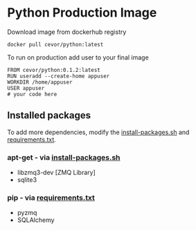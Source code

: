 # Python Production Image

Download image from dockerhub registry
```
docker pull cevor/python:latest
```

To run on production add user to your final image
```
FROM cevor/python:0.1.2:latest
RUN useradd --create-home appuser
WORKDIR /home/appuser
USER appuser
# your code here
```

## Installed packages
To add more dependencies, modify the [install-packages.sh](install-packages.sh) and [requirements.txt](requirements.txt).


### apt-get - via [install-packages.sh](install-packages.sh)
- libzmq3-dev [ZMQ Library]
- sqlite3

### pip - via [requirements.txt](requirements.txt)
- pyzmq 
- SQLAlchemy
